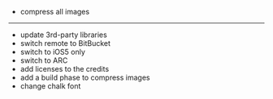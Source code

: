 * compress all images

---

* update 3rd-party libraries
* switch remote to BitBucket
* switch to iOS5 only
* switch to ARC
* add licenses to the credits
* add a build phase to compress images
* change chalk font
